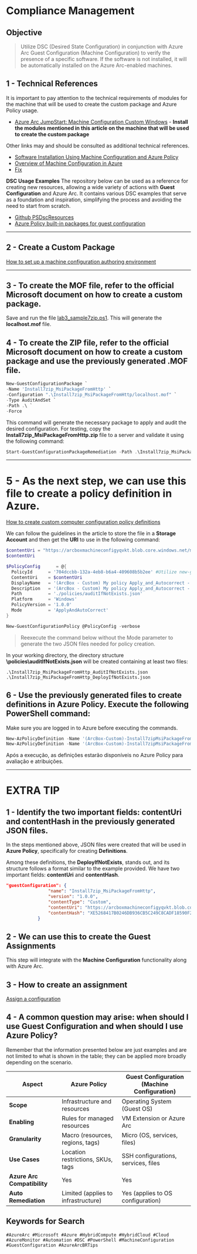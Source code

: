 # Compliance Management

## Objective  
>Utilize DSC (Desired State Configuration) in conjunction with Azure Arc Guest Configuration (Machine Configuration) to verify the presence of a specific software. If the software is not installed, it will be automatically installed on the Azure Arc-enabled machines.

## 1 - Technical References
It is important to pay attention to the technical requirements of modules for the machine that will be used to create the custom package and Azure Policy usage.

- [Azure Arc JumpStart: Machine Configuration Custom Windows](https://azurearcjumpstart.io/azure_arc_jumpstart/azure_arc_servers/day2/arc_automanage/arc_automanage_machine_configuration_custom_windows) - **Install the modules mentioned in this article on the machine that will be used to create the custom package**

Other links may and should be consulted as additional technical references.
- [Software Installation Using Machine Configuration and Azure Policy](https://techcommunity.microsoft.com/blog/coreinfrastructureandsecurityblog/software-installation-using-machine-configuration-and-azure-policy/3695636)
- [Overview of Machine Configuration in Azure](https://learn.microsoft.com/en-us/azure/governance/machine-configuration/overview)
- [Fix](https://learn.microsoft.com/en-us/azure/governance/machine-configuration/whats-new/agent)

**DSC Usage Examples**
The repository below can be used as a reference for creating new resources, allowing a wide variety of actions with **Guest Configuration** and Azure Arc. It contains various DSC examples that serve as a foundation and inspiration, simplifying the process and avoiding the need to start from scratch.

- [Github PSDscResources](https://github.com/PowerShell/PSDscResources/tree/dev)
- [Azure Policy built-in packages for guest configuration](https://learn.microsoft.com/en-us/azure/governance/policy/samples/built-in-packages)

---

## 2 - Create a Custom Package
[How to set up a machine configuration authoring environment](https://learn.microsoft.com/en-us/azure/governance/machine-configuration/how-to/develop-custom-package/1-set-up-authoring-environment)

---

## 3 - To create the MOF file, refer to the official Microsoft document on how to create a custom package.
Save and run the file [lab3_sample7zip.ps1](https://raw.githubusercontent.com/fabiotreze/AzureArcBRTips/refs/heads/main/scripts/lab3_sample7zip.ps1). This will generate the **localhost.mof** file.

## 4 - To create the ZIP file, refer to the official Microsoft document on how to create a custom package and use the previously generated .MOF file.

```powershell
New-GuestConfigurationPackage `
-Name 'Install7zip_MsiPackageFromHttp' `
-Configuration ".\Install7zip_MsiPackageFromHttp/localhost.mof" `
-Type AuditAndSet `
-Path .\ `
-Force
```

This command will generate the necessary package to apply and audit the desired configuration. For testing, copy the **Install7zip_MsiPackageFromHttp.zip** file to a server and validate it using the following command:

```powershell
Start-GuestConfigurationPackageRemediation -Path .\Install7zip_MsiPackageFromHttp.zip
```
---

# 5 - As the next step, we can use this file to create a policy definition in Azure.
[How to create custom computer configuration policy definitions](https://learn.microsoft.com/en-us/azure/governance/machine-configuration/how-to/create-policy-definition)

We can follow the guidelines in the article to store the file in a **Storage Account** and then get the **URI** to use in the following command:

```powershell
$contentUri = "https://arcboxmachineconfigyqvkt.blob.core.windows.net/machineconfiguration/Install7zip_MsiPackageFromHttp.zip" #O acesso pode não estar disponível aqui; este é apenas um exemplo ilustrativo. :-)**
$contentUri

$PolicyConfig      = @{
  PolicyId      = '704dccbb-132a-4eb8-b6a4-409608b5b2ee' #Utilize new-guid no powershell para gerar um novo GUID
  ContentUri    = $contentUri
  DisplayName   = '(ArcBox - Custom) My policy Apply_and_Autocorrect - Install7zip_MsiPackageFromHttp'
  Description   = '(ArcBox - Custom) My policy Apply_and_Autocorrect - Install7zip_MsiPackageFromHttp'
  Path          = './policies/auditIfNotExists.json'
  Platform      = 'Windows'
  PolicyVersion = '1.0.0'
  Mode          = 'ApplyAndAutoCorrect'
}

New-GuestConfigurationPolicy @PolicyConfig -verbose
```
>Reexecute the command below without the Mode parameter to generate the two JSON files needed for policy creation.

In your working directory, the directory structure **\policies\auditIfNotExists.json** will be created containing at least two files:

```plaintext
.\Install7zip_MsiPackageFromHttp_AuditIfNotExists.json
.\Install7zip_MsiPackageFromHttp_DeployIfNotExists.json
```

## 6 - Use the previously generated files to create definitions in Azure Policy. Execute the following PowerShell command:

Make sure you are logged in to Azure before executing the commands.

```powershell
New-AzPolicyDefinition -Name '(ArcBox-Custom)-Install7zipMsiPackageFromHttpAuditIfNotExists' -Policy '.\Install7zip_MsiPackageFromHttp_AuditIfNotExists.json' -verbose
New-AzPolicyDefinition -Name '(ArcBox-Custom)-Install7zipMsiPackageFromHttpDeployIfNotExists' -Policy '.\Install7zip_MsiPackageFromHttp_DeployIfNotExists.json' -verbose
```
Após a execução, as definições estarão disponíveis no Azure Policy para avaliação e atribuições.

---

# EXTRA TIP

## 1 - Identify the two important fields: **contentUri** and **contentHash** in the previously generated JSON files.

In the steps mentioned above, JSON files were created that will be used in **Azure Policy**, specifically for creating **Definitions**.

Among these definitions, the **DeployIfNotExists**, stands out, and its structure follows a format similar to the example provided. We have two important fields: **contentUri** and **contentHash**.

```json
"guestConfiguration": {
                "name": "Install7zip_MsiPackageFromHttp",
                "version": "1.0.0",
                "contentType": "Custom",
                "contentUri": "https://arcboxmachineconfigyqvkt.blob.core.windows.net/machineconfiguration/Install7zip_MsiPackageFromHttp.zip",
                "contentHash": "XE5268417B0246DB936CB5C249C8CADF18590F214D399825950A39E381A30491DD"
            }
```

## 2 - We can use this to create the  **Guest Assignments** 
This step will integrate with the **Machine Configuration** functionality along with Azure Arc.

## 3 - How to create an assignment
[Assign a configuration](https://learn.microsoft.com/en-us/azure/governance/machine-configuration/how-to/assign-configuration/overview)

## 4 - A common question may arise: when should I use **Guest Configuration** and when should I use **Azure Policy**?

Remember that the information presented below are just examples and are not limited to what is shown in the table; they can be applied more broadly depending on the scenario.

| **Aspect**                | **Azure Policy**                              | **Guest Configuration (Machine Configuration)** |
|---------------------------|-----------------------------------------------|-------------------------------------------------|
| **Scope**                 | Infrastructure and resources                  | Operating System (Guest OS)                     |
| **Enabling**              | Rules for managed resources                   | VM Extension or Azure Arc                      |
| **Granularity**           | Macro (resources, regions, tags)              | Micro (OS, services, files)                    |
| **Use Cases**             | Location restrictions, SKUs, tags             | SSH configurations, services, files            |
| **Azure Arc Compatibility** | Yes                                         | Yes                                             |
| **Auto Remediation**      | Limited (applies to infrastructure)           | Yes (applies to OS configuration)              |

## Keywords for Search  

`#AzureArc #Microsoft #Azure #HybridCompute #HybridCloud #Cloud #AzureMonitor #Automation #DSC #PowerShell #MachineConfiguration #GuestConfiguration #AzureArcBRTips`